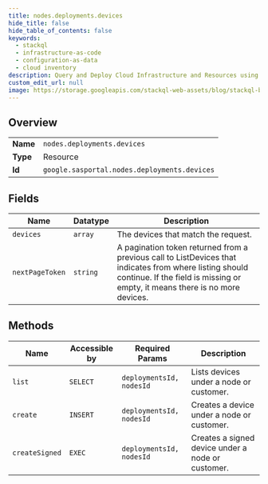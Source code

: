 ```yaml
---
title: nodes.deployments.devices
hide_title: false
hide_table_of_contents: false
keywords:
  - stackql
  - infrastructure-as-code
  - configuration-as-data
  - cloud inventory
description: Query and Deploy Cloud Infrastructure and Resources using SQL
custom_edit_url: null
image: https://storage.googleapis.com/stackql-web-assets/blog/stackql-blog-post-featured-image.png
---
```

  
    

## Overview
<table><tbody>
<tr><td><b>Name</b></td><td><code>nodes.deployments.devices</code></td></tr>
<tr><td><b>Type</b></td><td>Resource</td></tr>
<tr><td><b>Id</b></td><td><code>google.sasportal.nodes.deployments.devices</code></td></tr>
</tbody></table>

## Fields
| Name | Datatype | Description |
| ---- | -------- | ----------- |
| `devices` | `array` | The devices that match the request. |
| `nextPageToken` | `string` | A pagination token returned from a previous call to ListDevices that indicates from where listing should continue. If the field is missing or empty, it means there is no more devices. |
## Methods
| Name | Accessible by | Required Params | Description |
| ---- | ------------- | --------------- | ----------- |
| `list` | `SELECT` | `deploymentsId, nodesId` | Lists devices under a node or customer. |
| `create` | `INSERT` | `deploymentsId, nodesId` | Creates a device under a node or customer. |
| `createSigned` | `EXEC` | `deploymentsId, nodesId` | Creates a signed device under a node or customer. |
